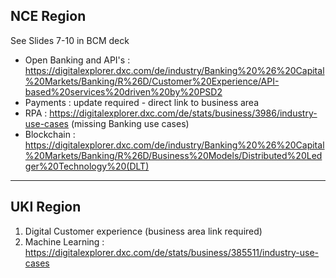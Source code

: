 ## NCE Region
See Slides 7-10 in BCM deck

* Open Banking and API's : https://digitalexplorer.dxc.com/de/industry/Banking%20%26%20Capital%20Markets/Banking/R%26D/Customer%20Experience/API-based%20services%20driven%20by%20PSD2
* Payments : update required - direct link to business area
* RPA : https://digitalexplorer.dxc.com/de/stats/business/3986/industry-use-cases (missing Banking use cases)
* Blockchain : https://digitalexplorer.dxc.com/de/industry/Banking%20%26%20Capital%20Markets/Banking/R%26D/Business%20Models/Distributed%20Ledger%20Technology%20(DLT)

---

## UKI Region
1) Digital Customer experience (business area link required)
2) Machine Learning : https://digitalexplorer.dxc.com/de/stats/business/385511/industry-use-cases 